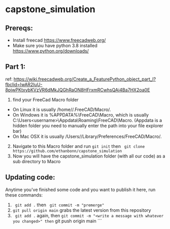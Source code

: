 # capstone_simulation

## Prereqs:

 - Install freecad https://www.freecadweb.org/
 - Make sure you have python 3.8 installed https://www.python.org/downloads/

## Part 1: 
ref: https://wiki.freecadweb.org/Create_a_FeaturePython_object_part_I?fbclid=IwAR2IuU-8pjwPKtxybKVzVR6dMkJQGhRaON8HFrxmRCwhsQAi4Ba7HX2oa0E

1. find your FreeCad Macro folder
- On Linux it is usually /home/<username>/.FreeCAD/Macro/.
- On Windows it is %APPDATA%\FreeCAD\Macro\, which is usually C:\Users\<username>\Appdata\Roaming\FreeCAD\Macro\.      (Appdata is a hidden folder you need to manually enter the path into your file explorer bar)
- On Mac OSX it is usually /Users/<username>/Library/Preferences/FreeCAD/Macro/.
 
2. Navigate to this Macro folder and run
 ```git init```
then
``` git clone https://github.com/ethanbonn/capstone_simulation```
3. Now you will have the capstone_simulation folder (with all our code) as a sub directory to Macro
 
 
 ## Updating code:
 Anytime you've finished some code and you want to publish it here, run these commands:
 
 1. ``` git add .``` then ``` git commit -m "premerge"```
 1. ``` git pull origin main ``` grabs the latest version from this repository
 2. ``` git add .``` again, then ``` git commit -m "<write a message with whatever you changed>" then ``` git push origin main ``` 
 


